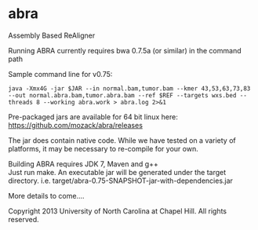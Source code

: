 abra
====

Assembly Based ReAligner

Running ABRA currently requires bwa 0.7.5a (or similar) in the command path

Sample command line for v0.75:

```
java -Xmx4G -jar $JAR --in normal.bam,tumor.bam --kmer 43,53,63,73,83 --out normal.abra.bam,tumor.abra.bam --ref $REF --targets wxs.bed --threads 8 --working abra.work > abra.log 2>&1
```

Pre-packaged jars are available for 64 bit linux here: https://github.com/mozack/abra/releases

The jar does contain native code.  While we have tested on a variety of platforms, it may be necessary to re-compile for your own.

Building ABRA requires JDK 7, Maven and g++<br/>
Just run make.  An executable jar will be generated under the target directory.  i.e. target/abra-0.75-SNAPSHOT-jar-with-dependencies.jar

More details to come....

Copyright 2013 University of North Carolina at Chapel Hill.  All rights reserved.
